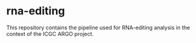 # rna-editing
This repository contains the pipeline used for RNA-editing analysis in the context of the ICGC ARGO project.
